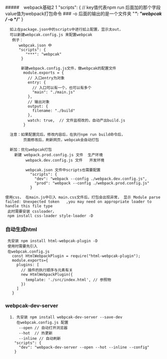 #####　webpack基础2
   1  "scripts": {
        // key值代表npm run 后面加的那个字段  value值为webpack打包命令 ### -o 后面的输出的是一个文件夹
        "***": "webpcak */** -o */**"
      }

      如上在package.json中的scripts中进行如上配置，显示太out，
      可以新建webpcak.config.js 来配置webpcak
       例子： 
          webpcak.json 中
          "scripts": {
             "***": "webpcak"
           }

           新建webpack.config.js文件，做webpcak的配置文件
            module.exports = {
              // 入口entry为对象 
              entry: {
                // 入口可以有一个，也可以有多个
                "main": "./main.js"
              },
              // 输出对象
              output: {
                filename: "./build"
              },
              watch: true,  // 文件监视改的，自动产出build.js
            }
      
      注意：如果配置完后，修改内容后，在执行npm run build命令后，
            页面修改后，刷新网页，webpcak会自动打包

      新加：优化webpcak打包
        新建 webpack.prod.config.js 文件  生产环境
             webpack.dev.config.js 文件   开发环境

             webpcak.json 文件中scripts也需要配置
               "scripts": {
                 "dev": "webpack --config ./webpack.dev.config.js",
                 "prod": "webpack --config ./webpack.prod.config.js"
               }
              
    使用css， 在main.js中引入 main.css文件后，打包会出现异常， 显示 Module parse failed: Unexpected token   ,you may need on appropriate loader to handle this file type
     此时需要安装 cssloader，
     npm install css-loader style-loader -D    

  ### 自动生成html  
     先安装 npm install html-webpcak-plugin -D  
     使用时需要先引入
     在webpcak.config.js
       const HtmlWebpackPlugin = require("html-webpcak-plugin"); 
       module.exports={
         plugins: [
           // 插件的执行顺序与元素有关
           new HtmlWebpackPlugin({
             template: './src/index.html', // 参照物
           })
         ]
       }      

  ### webpcak-dev-server
      1. 先安装 npm install webpcak-dev-server --save-dev 
         在webpcak.config.js 配置
          --open // 自动打开浏览器 
          --hot  // 热更新
          --inline // 自动刷新
        "scripts": {
          "dev": "webpack-dev-server --open --hot --inline --config"
        }    